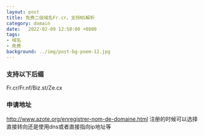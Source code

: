 ```yaml
---
layout: post
title: 免费二级域名Fr.cr，支持NS解析
category: domain
date:   2022-02-09 12:50:00 +0800
tags:
- 域名
- 免费
background: ../img/post-bg-poem-12.jpg
---
```


### 支持以下后缀<br>
Fr.cr/Fr.nf/Biz.st/Ze.cx

### 申请地址<br>
http://www.azote.org/enregistrer-nom-de-domaine.html
注册的时候可以选择直接转向还是使用dns或者直接指向ip地址等


